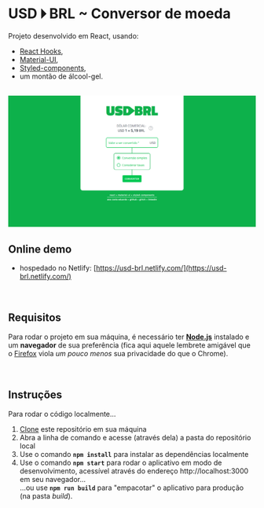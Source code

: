 # USD 🞂 BRL ~ Conversor de moeda

Projeto desenvolvido em React, usando:
* [React Hooks](https://pt-br.reactjs.org/docs/hooks-intro.html),
* [Material-UI](https://material-ui.com/pt/),
* [Styled-components](https://styled-components.com/),
* um montão de álcool-gel.   
&nbsp;   
   
![screenshot](https://raw.githubusercontent.com/anacoxta/usd-brl/master/public/screenshot.png "USD-BRL (Screenshot)")   
   
## Online demo

* hospedado no Netlify: [https://usd-brl.netlify.com/](https://usd-brl.netlify.com/)   
&nbsp;   
&nbsp;   
   
## Requisitos

Para rodar o projeto em sua máquina, é necessário ter [**Node.js**](https://nodejs.org/en/download/) instalado e um **navegador** de sua preferência (fica aqui aquele lembrete amigável que o [Firefox](https://www.mozilla.org/pt-BR/firefox/new/) viola _um pouco menos_ sua privacidade do que o Chrome).   
&nbsp;   
&nbsp;   
   
## Instruções

Para rodar o código localmente...
1) [Clone](https://help.github.com/pt/github/creating-cloning-and-archiving-repositories/cloning-a-repository) este repositório em sua máquina
2) Abra a linha de comando e acesse (através dela) a pasta do repositório local
3) Use o comando **`npm install`** para instalar as dependências localmente
4) Use o comando **`npm start`** para rodar o aplicativo em modo de desenvolvimento, acessível através do endereço http://localhost:3000 em seu navegador...     
  ...ou use **`npm run build`** para "empacotar" o aplicativo para produção (na pasta _build_).   
&nbsp;   
&nbsp;   
   
